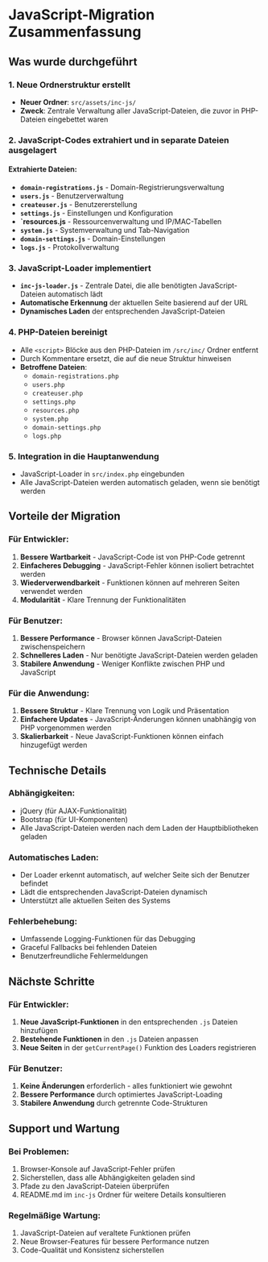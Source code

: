 # JavaScript-Migration Zusammenfassung

## Was wurde durchgeführt

### 1. Neue Ordnerstruktur erstellt
- **Neuer Ordner**: `src/assets/inc-js/`
- **Zweck**: Zentrale Verwaltung aller JavaScript-Dateien, die zuvor in PHP-Dateien eingebettet waren

### 2. JavaScript-Codes extrahiert und in separate Dateien ausgelagert

#### Extrahierte Dateien:
- **`domain-registrations.js`** - Domain-Registrierungsverwaltung
- **`users.js`** - Benutzerverwaltung
- **`createuser.js`** - Benutzererstellung
- **`settings.js`** - Einstellungen und Konfiguration
- **`resources.js** - Ressourcenverwaltung und IP/MAC-Tabellen
- **`system.js`** - Systemverwaltung und Tab-Navigation
- **`domain-settings.js`** - Domain-Einstellungen
- **`logs.js`** - Protokollverwaltung

### 3. JavaScript-Loader implementiert
- **`inc-js-loader.js`** - Zentrale Datei, die alle benötigten JavaScript-Dateien automatisch lädt
- **Automatische Erkennung** der aktuellen Seite basierend auf der URL
- **Dynamisches Laden** der entsprechenden JavaScript-Dateien

### 4. PHP-Dateien bereinigt
- Alle `<script>` Blöcke aus den PHP-Dateien im `/src/inc/` Ordner entfernt
- Durch Kommentare ersetzt, die auf die neue Struktur hinweisen
- **Betroffene Dateien**:
  - `domain-registrations.php`
  - `users.php`
  - `createuser.php`
  - `settings.php`
  - `resources.php`
  - `system.php`
  - `domain-settings.php`
  - `logs.php`

### 5. Integration in die Hauptanwendung
- JavaScript-Loader in `src/index.php` eingebunden
- Alle JavaScript-Dateien werden automatisch geladen, wenn sie benötigt werden

## Vorteile der Migration

### Für Entwickler:
1. **Bessere Wartbarkeit** - JavaScript-Code ist von PHP-Code getrennt
2. **Einfacheres Debugging** - JavaScript-Fehler können isoliert betrachtet werden
3. **Wiederverwendbarkeit** - Funktionen können auf mehreren Seiten verwendet werden
4. **Modularität** - Klare Trennung der Funktionalitäten

### Für Benutzer:
1. **Bessere Performance** - Browser können JavaScript-Dateien zwischenspeichern
2. **Schnelleres Laden** - Nur benötigte JavaScript-Dateien werden geladen
3. **Stabilere Anwendung** - Weniger Konflikte zwischen PHP und JavaScript

### Für die Anwendung:
1. **Bessere Struktur** - Klare Trennung von Logik und Präsentation
2. **Einfachere Updates** - JavaScript-Änderungen können unabhängig von PHP vorgenommen werden
3. **Skalierbarkeit** - Neue JavaScript-Funktionen können einfach hinzugefügt werden

## Technische Details

### Abhängigkeiten:
- jQuery (für AJAX-Funktionalität)
- Bootstrap (für UI-Komponenten)
- Alle JavaScript-Dateien werden nach dem Laden der Hauptbibliotheken geladen

### Automatisches Laden:
- Der Loader erkennt automatisch, auf welcher Seite sich der Benutzer befindet
- Lädt die entsprechenden JavaScript-Dateien dynamisch
- Unterstützt alle aktuellen Seiten des Systems

### Fehlerbehebung:
- Umfassende Logging-Funktionen für das Debugging
- Graceful Fallbacks bei fehlenden Dateien
- Benutzerfreundliche Fehlermeldungen

## Nächste Schritte

### Für Entwickler:
1. **Neue JavaScript-Funktionen** in den entsprechenden `.js` Dateien hinzufügen
2. **Bestehende Funktionen** in den `.js` Dateien anpassen
3. **Neue Seiten** in der `getCurrentPage()` Funktion des Loaders registrieren

### Für Benutzer:
1. **Keine Änderungen** erforderlich - alles funktioniert wie gewohnt
2. **Bessere Performance** durch optimiertes JavaScript-Loading
3. **Stabilere Anwendung** durch getrennte Code-Strukturen

## Support und Wartung

### Bei Problemen:
1. Browser-Konsole auf JavaScript-Fehler prüfen
2. Sicherstellen, dass alle Abhängigkeiten geladen sind
3. Pfade zu den JavaScript-Dateien überprüfen
4. README.md im `inc-js` Ordner für weitere Details konsultieren

### Regelmäßige Wartung:
1. JavaScript-Dateien auf veraltete Funktionen prüfen
2. Neue Browser-Features für bessere Performance nutzen
3. Code-Qualität und Konsistenz sicherstellen
